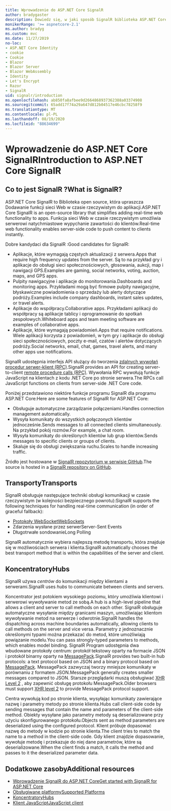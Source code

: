 ```yaml
---
title: Wprowadzenie do ASP.NET Core SignalR
author: bradygaster
description: Dowiedz się, w jaki sposób SignalR biblioteka ASP.NET Core upraszcza Dodawanie funkcji w czasie rzeczywistym do aplikacji.
monikerRange: '>= aspnetcore-2.1'
ms.author: bradyg
ms.custom: mvc
ms.date: 11/27/2019
no-loc:
- ASP.NET Core Identity
- cookie
- Cookie
- Blazor
- Blazor Server
- Blazor WebAssembly
- Identity
- Let's Encrypt
- Razor
- SignalR
uid: signalr/introduction
ms.openlocfilehash: ab850fa8afbee9d2664868937362388a03374908
ms.sourcegitcommit: 65add17f74a29a647d812b04517e46cbc78258f9
ms.translationtype: MT
ms.contentlocale: pl-PL
ms.lasthandoff: 08/19/2020
ms.locfileid: "88634699"
---
```

# <a name="introduction-to-aspnet-core-no-locsignalr"></a><span data-ttu-id="a1c34-103">Wprowadzenie do ASP.NET Core SignalR</span><span class="sxs-lookup"><span data-stu-id="a1c34-103">Introduction to ASP.NET Core SignalR</span></span>

## <a name="what-is-no-locsignalr"></a><span data-ttu-id="a1c34-104">Co to jest SignalR ?</span><span class="sxs-lookup"><span data-stu-id="a1c34-104">What is SignalR?</span></span>

<span data-ttu-id="a1c34-105">ASP.NET Core SignalR to Biblioteka open source, która upraszcza Dodawanie funkcji sieci Web w czasie rzeczywistym do aplikacji.</span><span class="sxs-lookup"><span data-stu-id="a1c34-105">ASP.NET Core SignalR is an open-source library that simplifies adding real-time web functionality to apps.</span></span> <span data-ttu-id="a1c34-106">Funkcja sieci Web w czasie rzeczywistym umożliwia serwerowi natychmiastowe wypychanie zawartości do klientów.</span><span class="sxs-lookup"><span data-stu-id="a1c34-106">Real-time web functionality enables server-side code to push content to clients instantly.</span></span>

<span data-ttu-id="a1c34-107">Dobre kandydaci dla SignalR :</span><span class="sxs-lookup"><span data-stu-id="a1c34-107">Good candidates for SignalR:</span></span>

* <span data-ttu-id="a1c34-108">Aplikacje, które wymagają częstych aktualizacji z serwera.</span><span class="sxs-lookup"><span data-stu-id="a1c34-108">Apps that require high frequency updates from the server.</span></span> <span data-ttu-id="a1c34-109">Są to na przykład gry i aplikacje do obsługi sieci społecznościowych, głosowania, aukcji, map i nawigacji GPS.</span><span class="sxs-lookup"><span data-stu-id="a1c34-109">Examples are gaming, social networks, voting, auction, maps, and GPS apps.</span></span>
* <span data-ttu-id="a1c34-110">Pulpity nawigacyjne i aplikacje do monitorowania.</span><span class="sxs-lookup"><span data-stu-id="a1c34-110">Dashboards and monitoring apps.</span></span> <span data-ttu-id="a1c34-111">Przykładami mogą być firmowe pulpity nawigacyjne, błyskawiczne powiadomienia o sprzedaży lub alerty dotyczące podróży.</span><span class="sxs-lookup"><span data-stu-id="a1c34-111">Examples include company dashboards, instant sales updates, or travel alerts.</span></span>
* <span data-ttu-id="a1c34-112">Aplikacje do współpracy.</span><span class="sxs-lookup"><span data-stu-id="a1c34-112">Collaborative apps.</span></span> <span data-ttu-id="a1c34-113">Przykładami aplikacji do współpracy są aplikacje tablicy i oprogramowanie do spotkań zespołowych.</span><span class="sxs-lookup"><span data-stu-id="a1c34-113">Whiteboard apps and team meeting software are examples of collaborative apps.</span></span>
* <span data-ttu-id="a1c34-114">Aplikacje, które wymagają powiadomień.</span><span class="sxs-lookup"><span data-stu-id="a1c34-114">Apps that require notifications.</span></span> <span data-ttu-id="a1c34-115">Wiele aplikacji korzysta z powiadomień, w tym gry i aplikacje do obsługi sieci społecznościowych, poczty e-mail, czatów i alertów dotyczących podróży.</span><span class="sxs-lookup"><span data-stu-id="a1c34-115">Social networks, email, chat, games, travel alerts, and many other apps use notifications.</span></span>

<span data-ttu-id="a1c34-116">SignalR udostępnia interfejs API służący do tworzenia [zdalnych wywołań procedur serwer-klient (RPC)](https://wikipedia.org/wiki/Remote_procedure_call).</span><span class="sxs-lookup"><span data-stu-id="a1c34-116">SignalR provides an API for creating server-to-client [remote procedure calls (RPC)](https://wikipedia.org/wiki/Remote_procedure_call).</span></span> <span data-ttu-id="a1c34-117">Wywołania RPC wywołują funkcje JavaScript na klientach z kodu .NET Core po stronie serwera.</span><span class="sxs-lookup"><span data-stu-id="a1c34-117">The RPCs call JavaScript functions on clients from server-side .NET Core code.</span></span>

<span data-ttu-id="a1c34-118">Poniżej przedstawiono niektóre funkcje programu SignalR dla programu ASP.NET Core:</span><span class="sxs-lookup"><span data-stu-id="a1c34-118">Here are some features of SignalR for ASP.NET Core:</span></span>

* <span data-ttu-id="a1c34-119">Obsługuje automatyczne zarządzanie połączeniami.</span><span class="sxs-lookup"><span data-stu-id="a1c34-119">Handles connection management automatically.</span></span>
* <span data-ttu-id="a1c34-120">Wysyła komunikaty do wszystkich połączonych klientów jednocześnie.</span><span class="sxs-lookup"><span data-stu-id="a1c34-120">Sends messages to all connected clients simultaneously.</span></span> <span data-ttu-id="a1c34-121">Na przykład pokój rozmów.</span><span class="sxs-lookup"><span data-stu-id="a1c34-121">For example, a chat room.</span></span>
* <span data-ttu-id="a1c34-122">Wysyła komunikaty do określonych klientów lub grup klientów.</span><span class="sxs-lookup"><span data-stu-id="a1c34-122">Sends messages to specific clients or groups of clients.</span></span>
* <span data-ttu-id="a1c34-123">Skaluje się do obsługi zwiększania ruchu.</span><span class="sxs-lookup"><span data-stu-id="a1c34-123">Scales to handle increasing traffic.</span></span>

<span data-ttu-id="a1c34-124">Źródło jest hostowane w [ SignalR repozytorium w serwisie GitHub](https://github.com/dotnet/AspNetCore/tree/master/src/SignalR).</span><span class="sxs-lookup"><span data-stu-id="a1c34-124">The source is hosted in a [SignalR repository on GitHub](https://github.com/dotnet/AspNetCore/tree/master/src/SignalR).</span></span>

## <a name="transports"></a><span data-ttu-id="a1c34-125">Transporty</span><span class="sxs-lookup"><span data-stu-id="a1c34-125">Transports</span></span>

<span data-ttu-id="a1c34-126">SignalR obsługuje następujące techniki obsługi komunikacji w czasie rzeczywistym (w kolejności bezpiecznego powrotu):</span><span class="sxs-lookup"><span data-stu-id="a1c34-126">SignalR supports the following techniques for handling real-time communication (in order of graceful fallback):</span></span>

* [<span data-ttu-id="a1c34-127">Protokoły WebSocket</span><span class="sxs-lookup"><span data-stu-id="a1c34-127">WebSockets</span></span>](https://tools.ietf.org/html/rfc7118)
* <span data-ttu-id="a1c34-128">Zdarzenia wysłane przez serwer</span><span class="sxs-lookup"><span data-stu-id="a1c34-128">Server-Sent Events</span></span>
* <span data-ttu-id="a1c34-129">Długotrwałe sondowanie</span><span class="sxs-lookup"><span data-stu-id="a1c34-129">Long Polling</span></span>

<span data-ttu-id="a1c34-130">SignalR automatycznie wybiera najlepszą metodę transportu, która znajduje się w możliwościach serwera i klienta.</span><span class="sxs-lookup"><span data-stu-id="a1c34-130">SignalR automatically chooses the best transport method that is within the capabilities of the server and client.</span></span>

## <a name="hubs"></a><span data-ttu-id="a1c34-131">Koncentratory</span><span class="sxs-lookup"><span data-stu-id="a1c34-131">Hubs</span></span>

<span data-ttu-id="a1c34-132">SignalR używa *centrów* do komunikacji między klientami a serwerami.</span><span class="sxs-lookup"><span data-stu-id="a1c34-132">SignalR uses *hubs* to communicate between clients and servers.</span></span>

<span data-ttu-id="a1c34-133">Koncentrator jest potokiem wysokiego poziomu, który umożliwia klientowi i serwerowi wywoływanie metod ze sobą.</span><span class="sxs-lookup"><span data-stu-id="a1c34-133">A hub is a high-level pipeline that allows a client and server to call methods on each other.</span></span> <span data-ttu-id="a1c34-134">SignalR obsługuje automatyczne wysyłanie między granicami maszyn, umożliwiając klientom wywoływanie metod na serwerze i odwrotnie.</span><span class="sxs-lookup"><span data-stu-id="a1c34-134">SignalR handles the dispatching across machine boundaries automatically, allowing clients to call methods on the server and vice versa.</span></span> <span data-ttu-id="a1c34-135">Parametry z jednoznacznie określonymi typami można przekazać do metod, które umożliwiają powiązanie modelu.</span><span class="sxs-lookup"><span data-stu-id="a1c34-135">You can pass strongly-typed parameters to methods, which enables model binding.</span></span> <span data-ttu-id="a1c34-136">SignalR Program udostępnia dwa wbudowane protokoły centrum: protokół tekstowy oparty na formacie JSON i protokół binarny oparty na [MessagePack](https://msgpack.org/).</span><span class="sxs-lookup"><span data-stu-id="a1c34-136">SignalR provides two built-in hub protocols: a text protocol based on JSON and a binary protocol based on [MessagePack](https://msgpack.org/).</span></span>  <span data-ttu-id="a1c34-137">MessagePack zazwyczaj tworzy mniejsze komunikaty w porównaniu z formatem JSON.</span><span class="sxs-lookup"><span data-stu-id="a1c34-137">MessagePack generally creates smaller messages compared to JSON.</span></span> <span data-ttu-id="a1c34-138">Starsze przeglądarki muszą obsługiwać [XHR Level 2](https://caniuse.com/#feat=xhr2) , aby zapewnić obsługę protokołu MessagePack.</span><span class="sxs-lookup"><span data-stu-id="a1c34-138">Older browsers must support [XHR level 2](https://caniuse.com/#feat=xhr2) to provide MessagePack protocol support.</span></span>

<span data-ttu-id="a1c34-139">Centra wywołują kod po stronie klienta, wysyłając komunikaty zawierające nazwę i parametry metody po stronie klienta.</span><span class="sxs-lookup"><span data-stu-id="a1c34-139">Hubs call client-side code by sending messages that contain the name and parameters of the client-side method.</span></span> <span data-ttu-id="a1c34-140">Obiekty wysyłane jako parametry metody są deserializowane przy użyciu skonfigurowanego protokołu.</span><span class="sxs-lookup"><span data-stu-id="a1c34-140">Objects sent as method parameters are deserialized using the configured protocol.</span></span> <span data-ttu-id="a1c34-141">Klient próbuje dopasować nazwę do metody w kodzie po stronie klienta.</span><span class="sxs-lookup"><span data-stu-id="a1c34-141">The client tries to match the name to a method in the client-side code.</span></span> <span data-ttu-id="a1c34-142">Gdy klient znajdzie dopasowanie, wywołuje metodę i przekazuje do niej dane parametrów, które są deserializowane.</span><span class="sxs-lookup"><span data-stu-id="a1c34-142">When the client finds a match, it calls the method and passes to it the deserialized parameter data.</span></span>

## <a name="additional-resources"></a><span data-ttu-id="a1c34-143">Dodatkowe zasoby</span><span class="sxs-lookup"><span data-stu-id="a1c34-143">Additional resources</span></span>

* [<span data-ttu-id="a1c34-144">Wprowadzenie SignalR do ASP.NET Core</span><span class="sxs-lookup"><span data-stu-id="a1c34-144">Get started with SignalR for ASP.NET Core</span></span>](xref:tutorials/signalr)
* [<span data-ttu-id="a1c34-145">Obsługiwane platformy</span><span class="sxs-lookup"><span data-stu-id="a1c34-145">Supported Platforms</span></span>](xref:signalr/supported-platforms)
* [<span data-ttu-id="a1c34-146">Koncentratory</span><span class="sxs-lookup"><span data-stu-id="a1c34-146">Hubs</span></span>](xref:signalr/hubs)
* [<span data-ttu-id="a1c34-147">Klient JavaScript</span><span class="sxs-lookup"><span data-stu-id="a1c34-147">JavaScript client</span></span>](xref:signalr/javascript-client)
